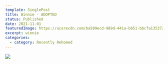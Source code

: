 ```yaml
---
template: SinglePost
title: Winnie - ADOPTED
status: Published
date: 2021-11-01
featuredImage: https://ucarecdn.com/ba509ecd-989d-441a-b651-bbcfa1353724/-/crop/720x493/0,0/-/preview/
excerpt: winnie
categories:
  - category: Recently Rehomed
---
```



![](https://ucarecdn.com/02c7a8ed-fb33-4dba-b22a-2b0f2b6932a1/)